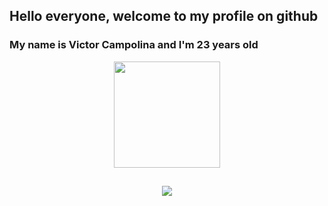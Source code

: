 ## Hello everyone, welcome to my profile on github
### My name is Victor Campolina and I'm 23 years old

<div align="center">
  <a href="https://github.com/Victor110901">
  <img height="170em" src="https://github-readme-stats.vercel.app/api/top-langs/?username=Victor110901&layout=compact&langs_count=7&theme=dark"/>
</div>
    
  ##
 
<div align="center"> 
  <a href="https://www.linkedin.com/in/victor-campolina-9a8a64185/" target="_blank"><img src="https://img.shields.io/badge/LinkedIn-0077B5?style=for-the-badge&logo=linkedin&logoColor=white" target="_blank"></a>
</div>
 
 
